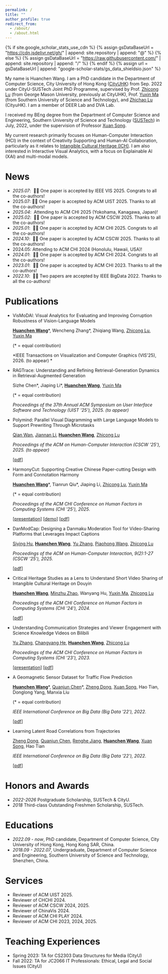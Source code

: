```yaml
---
permalink: /
title: ""
author_profile: true
redirect_from: 
  - /about/
  - /about.html
---
```


{% if site.google_scholar_stats_use_cdn %}
{% assign gsDataBaseUrl = "<https://cdn.jsdelivr.net/gh/>" | append: site.repository | append: "@" %}
{% else %}
{% assign gsDataBaseUrl = "<https://raw.githubusercontent.com/>" | append: site.repository | append: "/" %}
{% endif %}
{% assign url = gsDataBaseUrl | append: "google-scholar-stats/gs_data_shieldsio.json" %}

<span class='anchor' id='about-me'></span>

My name is Huanchen Wang. I am a PhD candidate in the Department of Computer Science, City University of Hong Kong (<a href="https://www.cityu.edu.hk/">CityUHK</a>) from Sep. 2022 under CityU-SUSTech Joint PhD Programme, supervised by Prof. <a href="https://luzhc.github.io/">Zhicong Lu</a> (from George Mason University, previously at CityUHK), Prof. <a href="https://cse.sustech.edu.cn/faculty/~mayx/">Yuxin Ma</a> (from Southern University of Science and Technology), and <a href="https://www.cs.cityu.edu.hk/~zhichalu/">Zhichao Lu</a> (CityuHK). I am a member of DEER Lab and DVA Lab.

I received my BEng degree from the Department of Computer Science and Engineering, Southern University of Science and Technology (<a href="https://www.sustech.edu.cn/">SUSTech</a>) in July, 2022, under the supervision of Professor [Xuan Song](https://www.sustech.edu.cn/en/faculties/songxuan.html).

My current research primarily focuses on Human-Computer Interaction (HCI) in the context of Creativity Supporting and Human-AI Collaboration, particularly as it relates to [Intangible Cultural Heritage (ICH)](https://ich.unesco.org/en/what-is-intangible-heritage-00003). I am also interested in Interactive Visual Analytics, with a focus on Explainable AI (XAI) and multi-modal models.

<!-- I have published several papers at the ACM CHI.-->
<!-- <a href='https://scholar.google.com/citations?user=bThdf0MAAAAJ'><img src="https://img.shields.io/endpoint?logo=Google%20Scholar&url=https://raw.githubusercontent.com/wanghchen/wanghchen.github.io/google-scholar-stats/gs_data_shieldsio.json&labelColor=f6f6f6&color=9cf&style=flat&label=citations"></a>  -->

<span class='anchor' id='-news'></span>

# News

- *2025.07*: &nbsp;🎉🎉 One paper is accepted by IEEE VIS 2025. Congrats to all the co-authors! 
- 2025.07: 🎉🎉 One paper is accepted by ACM UIST 2025. Thanks to all the co-authors! 
- *2025.04*: &nbsp;Attending to ACM CHI 2025 (Yokohama, Kanagawa, Japan)!
- *2025.02*: &nbsp;🎉🎉 One paper is accepted by ACM CSCW 2025. Thanks to all the co-authors! 
- *2025.01*: &nbsp;🎉🎉 One paper is accepted by ACM CHI 2025. Congrats to all the co-authors! 
- *2024.10*: &nbsp;🎉🎉 One paper is accepted by ACM CSCW 2025. Thanks to all the co-authors! 
- 2024.05:  Attending to ACM CHI 2024 (Honolulu, Hawaii, USA)!
- *2024.01*: &nbsp;🎉🎉 One paper is accepted by ACM CHI 2024. Congrats to all the co-authors! 
- *2023.01*: &nbsp;🎉🎉 One paper is accepted by ACM CHI 2023. Thanks to all the co-authors! 
- *2022.10*: &nbsp;🎉🎉 Two papers are accepted by IEEE BigData 2022. Thanks to all the co-authors! 

<span class='anchor' id='-publications'></span>

# Publications

<!-- <div class='paper-box'><div class='paper-box-image'><div><div class="badge">CVPR 2016</div><img src='images/500x300.png' alt="sym" width="100%"></div></div>

<div class='paper-box-text' markdown="1">

[Deep Residual Learning for Image Recognition](https://openaccess.thecvf.com/content_cvpr_2016/papers/He_Deep_Residual_Learning_CVPR_2016_paper.pdf)

**Kaiming He**, Xiangyu Zhang, Shaoqing Ren, Jian Sun

[**Project**](https://scholar.google.com/citations?view_op=view_citation&hl=zh-CN&user=DhtAFkwAAAAJ&citation_for_view=DhtAFkwAAAAJ:ALROH1vI_8AC) <strong><span class='show_paper_citations' data='DhtAFkwAAAAJ:ALROH1vI_8AC'></span></strong>
- Lorem ipsum dolor sit amet, consectetur adipiscing elit. Vivamus ornare aliquet ipsum, ac tempus justo dapibus sit amet. 
  </div>
  </div> -->

- VisMoDAl: Visual Analytics for Evaluating and Improving Corruption Robustness of Vision-Language Models
  
  [**Huanchen Wang**](https://wanghchen.github.io)\*, Wencheng Zhang\*, Zhiqiang Wang, [Zhicong Lu](https://luzhc.github.io/),  [Yuxin Ma](https://cse.sustech.edu.cn/faculty/~mayx/)
  
  (* = equal contribution)
  
  *IEEE Transactions on Visualization and Computer Graphics (VIS'25), 2026. (to appear) *
  
- RAGTrace: Understanding and Refining Retrieval-Generation Dynamics in Retrieval-Augmented Generation
  
  Sizhe Chen\*, Jiaping Li\*, [**Huanchen Wang**](https://wanghchen.github.io),  [Yuxin Ma](https://cse.sustech.edu.cn/faculty/~mayx/)
  
  (* = equal contribution)
  
  *Proceedings of the 37th Annual ACM Symposium on User Interface Software and Technology (UIST '25'), 2025. (to appear)*
  
- Polymind: Parallel Visual Diagramming with Large Language Models to Support Prewriting Through Microtasks
  
  [Qian Wan](https://llewynwan.github.io/), [Jiannan Li](https://jchrisli.github.io/), [**Huanchen Wang**](https://wanghchen.github.io), [Zhicong Lu](https://luzhc.github.io/)
  
  *Proceedings of the ACM on Human-Computer Interaction (CSCW '25'), 2025. (to appear)*
  
  [[pdf](https://arxiv.org/pdf/2502.09577)]
  
- HarmonyCut: Supporting Creative Chinese Paper-cutting Design with Form and Connotation Harmony
  
  [**Huanchen Wang**](https://wanghchen.github.io)\*, Tianrun Qiu\*, Jiaping Li, [Zhicong Lu](https://luzhc.github.io/),  [Yuxin Ma](https://cse.sustech.edu.cn/faculty/~mayx/)

  (* = equal contribution)
  
  *Proceedings of the ACM CHI Conference on Human Factors in Computing Systems (CHI '25'), 2025*.
  
  [<a href="https://www.youtube.com/watch?v=0JNOF7ceFig">presentation</a>]
  [<a href="/publications/papercutting/video-figure.mp4">demo</a>]
  [<a href="/publications/papercutting/harmonycut.pdf">pdf</a>]
  
- DanModCap: Designing a Danmaku Moderation Tool for Video-Sharing Platforms that Leverages Impact Captions
  
  [Siying Hu](https://scholar.google.com/citations?user=BJg8enwAAAAJ), [**Huanchen Wang**](https://wanghchen.github.io), [Yu Zhang](https://scholar.google.com/citations?user=IoPD6n4AAAAJ), [Piaohong Wang](https://sites.google.com/view/wamgpiaohong/homepage), [Zhicong Lu](https://luzhc.github.io/)

  *Proceedings of the ACM on Human-Computer Interaction, 9(2):1-27 (CSCW '25'), 2025.* 
  
  [[pdf](https://arxiv.org/pdf/2408.02574)]
  
- Critical Heritage Studies as a Lens to Understand Short Video Sharing of Intangible Cultural Heritage on Douyin
  
  [**Huanchen Wang**](https://wanghchen.github.io), [Minzhu Zhao](https://mindyzhaominzhu.github.io), Wanyang Hu, [Yuxin Ma](https://cse.sustech.edu.cn/faculty/~mayx/), [Zhicong Lu](https://luzhc.github.io/)
  
  *Proceedings of the ACM CHI Conference on Human Factors in Computing Systems (CHI '24'), 2024.*
  
  [<a href="/publications/chs-ich-douyin/2024-CHI-CHSICH.pdf">pdf</a>]
  
- Understanding Communication Strategies and Viewer Engagement with Science Knowledge Videos on Bilibili
  
  [Yu Zhang](https://scholar.google.com/citations?user=IoPD6n4AAAAJ), [Changyang He](https://hechangyang.com/), [**Huanchen Wang**](https://wanghchen.github.io), [Zhicong Lu](https://luzhc.github.io/)
  
  *Proceedings of the ACM CHI Conference on Human Factors in Computing Systems (CHI '23'), 2023.*
  
  [<a href="https://www.youtube.com/watch?v=-KpemLOBt1s">presentation</a>]
  [<a href="/publications/understanding-sci-bili/2023-CHI-BiliSci.pdf">pdf</a>]
  
- A Geomagnetic Sensor Dataset for Traffic Flow Prediction
  
  [**Huanchen Wang**](https://wanghchen.github.io)\*, [Quanjun Chen](https://scholar.google.com/citations?user=_PKwzTwAAAAJ)\*, [Zheng Dong](https://scholar.google.com/citations?user=Bgq0fbYAAAAJ), [Xuan Song](https://www.sustech.edu.cn/en/faculties/songxuan.html), Hao Tian, Donglong Yang, Manxia Liu
  
  (* = equal contribution)
  
  *IEEE International Conference on Big Data (Big Data '22'), 2022.*
  
  [<a  href="/publications/geomagnetic-dataset/2022-IEEEBigData-Geomagnetic.pdf">pdf</a>]
  
- Learning Latent Road Correlations from Trajectories
  
  [Zheng Dong](https://scholar.google.com/citations?user=Bgq0fbYAAAAJ), [Quanjun Chen](https://scholar.google.com/citations?user=_PKwzTwAAAAJ), [Renghe Jiang](https://www.renhejiang.com/), [**Huanchen Wang**](https://wanghchen.github.io), [Xuan Song](https://www.sustech.edu.cn/en/faculties/songxuan.html), Hao Tian
  
  *IEEE International Conference on Big Data (Big Data '22'), 2022.*
  
  [<a href="/publications/latent-road-correlations/2022-IEEEBigData-Road.pdf">pdf</a>]

<span class='anchor' id='-honors-and-awards'></span>
# Honors and Awards

- *2022-2026* Postgraduate Scholarship, SUSTech & CityU.
- *2018* Third-class Outstanding Freshmen Scholarship, SUSTech.

<span class='anchor' id='-educations'></span>
# Educations

- *2022.09 - now*, PhD candidate, Department of Computer Science, City University of Hong Kong, Hong Kong SAR, China.
- *2018.09 - 2022.07*, Undergraduate, Department of Computer Science and Engineering, Southern University of Science and Technology, Shenzhen, China.

<span class='anchor' id='-services'></span>
# Services

- Reviewer of ACM UIST 2025.
- Reviewer of CHCHI 2024.
- Reviewer of ACM CSCW 2024, 2025.
- Reviewer of ChinaVis 2024.
- Reviewer of ACM CHI PLAY 2024.
- Reviewer of ACM CHI 2023, 2024, 2025.

<span class='anchor' id='-teaching-experiences'></span>
# Teaching Experiences

- Spring 2023: TA for CS2303 Data Structures for Media (CityU)
- Fall 2022: TA for JC2066 IT Professionals: Ethical, Legal and Social Issues (CityU)
